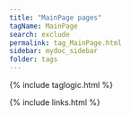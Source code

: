 ```yaml
---
title: "MainPage pages"
tagName: MainPage
search: exclude
permalink: tag_MainPage.html
sidebar: mydoc_sidebar
folder: tags
---
```

{% include taglogic.html %}

{% include links.html %}
